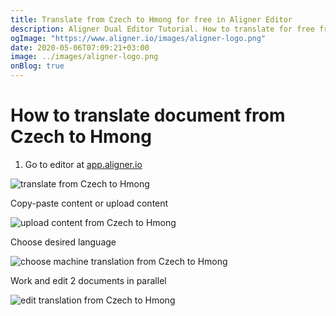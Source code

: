 ```yaml
---
title: Translate from Czech to Hmong for free in Aligner Editor
description: Aligner Dual Editor Tutorial. How to translate for free from Czech to Hmong. Aligner is multilingual document management platform. 
ogImage: "https://www.aligner.io/images/aligner-logo.png"
date: 2020-05-06T07:09:21+03:00
image: ../images/aligner-logo.png
onBlog: true
---
```


# How to translate document from Czech to Hmong

1. Go to editor at [app.aligner.io](https://app.aligner.io "Aligner App web page")

![translate from Czech to Hmong](../aligner-blank-editor.png "translate from Czech to Hmong")

Copy-paste content or upload content

![upload content from Czech to Hmong](../aligner-uploaded-document.png "upload content from Czech to Hmong")

Choose desired language

![choose machine translation from Czech to Hmong](../aligner-language-dropdown.png "choose machine translation from Czech to Hmong")

Work and edit 2 documents in parallel

![edit translation from Czech to Hmong](../aligner-double-sitded-editor.png "edit translation from Czech to Hmong")

